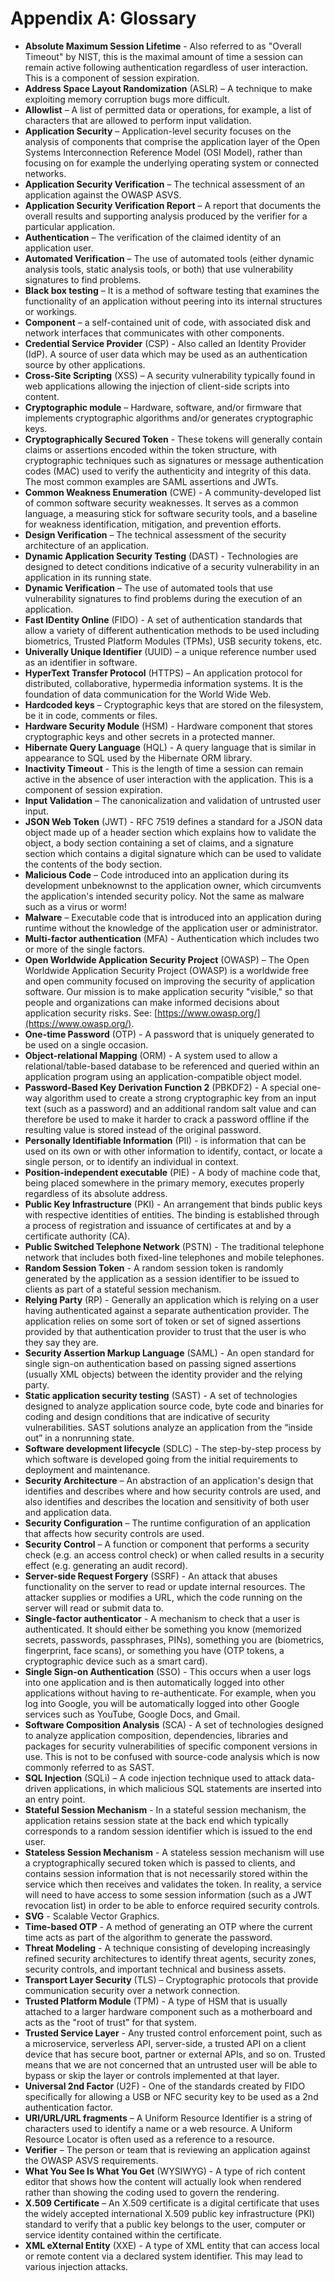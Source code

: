 # Appendix A: Glossary

* **Absolute Maximum Session Lifetime** - Also referred to as "Overall Timeout" by NIST, this is the maximal amount of time a session can remain active following authentication regardless of user interaction. This is a component of session expiration.
* **Address Space Layout Randomization** (ASLR) – A technique to make exploiting memory corruption bugs more difficult.
* **Allowlist** – A list of permitted data or operations, for example, a list of characters that are allowed to perform input validation.
* **Application Security** – Application-level security focuses on the analysis of components that comprise the application layer of the Open Systems Interconnection Reference Model (OSI Model), rather than focusing on for example the underlying operating system or connected networks.
* **Application Security Verification** – The technical assessment of an application against the OWASP ASVS.
* **Application Security Verification Report** – A report that documents the overall results and supporting analysis produced by the verifier for a particular application.
* **Authentication** – The verification of the claimed identity of an application user.
* **Automated Verification** – The use of automated tools (either dynamic analysis tools, static analysis tools, or both) that use vulnerability signatures to find problems.
* **Black box testing** – It is a method of software testing that examines the functionality of an application without peering into its internal structures or workings.
* **Component** – a self-contained unit of code, with associated disk and network interfaces that communicates with other components.
* **Credential Service Provider** (CSP) - Also called an Identity Provider (IdP). A source of user data which may be used as an authentication source by other applications.
* **Cross-Site Scripting** (XSS) – A security vulnerability typically found in web applications allowing the injection of client-side scripts into content.
* **Cryptographic module** – Hardware, software, and/or firmware that implements cryptographic algorithms and/or generates cryptographic keys.
* **Cryptographically Secured Token** - These tokens will generally contain claims or assertions encoded within the token structure, with cryptographic techniques such as signatures or message authentication codes (MAC) used to verify the authenticity and integrity of this data. The most common examples are SAML assertions and JWTs.
* **Common Weakness Enumeration** (CWE) - A community-developed list of common software security weaknesses. It serves as a common language, a measuring stick for software security tools, and a baseline for weakness identification, mitigation, and prevention efforts.
* **Design Verification** – The technical assessment of the security architecture of an application.
* **Dynamic Application Security Testing** (DAST) - Technologies are designed to detect conditions indicative of a security vulnerability in an application in its running state.
* **Dynamic Verification** – The use of automated tools that use vulnerability signatures to find problems during the execution of an application.
* **Fast IDentity Online** (FIDO) - A set of authentication standards that allow a variety of different authentication methods to be used including biometrics, Trusted Platform Modules (TPMs), USB security tokens, etc.
* **Univerally Unique Identifier** (UUID) – a unique reference number used as an identifier in software.
* **HyperText Transfer Protocol** (HTTPS) – An application protocol for distributed, collaborative, hypermedia information systems. It is the foundation of data communication for the World Wide Web.
* **Hardcoded keys** – Cryptographic keys that are stored on the filesystem, be it in code, comments or files.
* **Hardware Security Module** (HSM) - Hardware component that stores cryptographic keys and other secrets in a protected manner.
* **Hibernate Query Language** (HQL) - A query language that is similar in appearance to SQL used by the Hibernate ORM library.
* **Inactivity Timeout** - This is the length of time a session can remain active in the absence of user interaction with the application. This is a component of session expiration.
* **Input Validation** – The canonicalization and validation of untrusted user input.
* **JSON Web Token** (JWT) - RFC 7519 defines a standard for a JSON data object made up of a header section which explains how to validate the object, a body section containing a set of claims, and a signature section which contains a digital signature which can be used to validate the contents of the body section.
* **Malicious Code** – Code introduced into an application during its development unbeknownst to the application owner, which circumvents the application's intended security policy. Not the same as malware such as a virus or worm!
* **Malware** – Executable code that is introduced into an application during runtime without the knowledge of the application user or administrator.
* **Multi-factor authentication** (MFA) - Authentication which includes two or more of the single factors.
* **Open Worldwide Application Security Project** (OWASP) – The Open Worldwide Application Security Project (OWASP) is a worldwide free and open community focused on improving the security of application software. Our mission is to make application security "visible," so that people and organizations can make informed decisions about application security risks. See: [https://www.owasp.org/](https://www.owasp.org/).
* **One-time Password** (OTP) - A password that is uniquely generated to be used on a single occasion.
* **Object-relational Mapping** (ORM) - A system used to allow a relational/table-based database to be referenced and queried within an application program using an application-compatible object model.
* **Password-Based Key Derivation Function 2** (PBKDF2) - A special one-way algorithm used to create a strong cryptographic key from an input text (such as a password) and an additional random salt value and can therefore be used to make it harder to crack a password offline if the resulting value is stored instead of the original password.
* **Personally Identifiable Information** (PII) - is information that can be used on its own or with other information to identify, contact, or locate a single person, or to identify an individual in context.
* **Position-independent executable** (PIE) - A body of machine code that, being placed somewhere in the primary memory, executes properly regardless of its absolute address.
* **Public Key Infrastructure** (PKI) - An arrangement that binds public keys with respective identities of entities. The binding is established through a process of registration and issuance of certificates at and by a certificate authority (CA).
* **Public Switched Telephone Network** (PSTN) - The traditional telephone network that includes both fixed-line telephones and mobile telephones.
* **Random Session Token** - A random session token is randomly generated by the application as a session identifier to be issued to clients as part of a stateful session mechanism.
* **Relying Party** (RP) - Generally an application which is relying on a user having authenticated against a separate authentication provider. The application relies on some sort of token or set of signed assertions provided by that authentication provider to trust that the user is who they say they are.
* **Security Assertion Markup Language** (SAML) - An open standard for single sign-on authentication based on passing signed assertions (usually XML objects) between the identity provider and the relying party.
* **Static application security testing** (SAST) - A set of technologies designed to analyze application source code, byte code and binaries for coding and design conditions that are indicative of security vulnerabilities. SAST solutions analyze an application from the “inside out” in a nonrunning state.
* **Software development lifecycle** (SDLC) - The step-by-step process by which software is developed going from the initial requirements to deployment and maintenance.
* **Security Architecture** – An abstraction of an application's design that identifies and describes where and how security controls are used, and also identifies and describes the location and sensitivity of both user and application data.
* **Security Configuration** – The runtime configuration of an application that affects how security controls are used.
* **Security Control** – A function or component that performs a security check (e.g. an access control check) or when called results in a security effect (e.g. generating an audit record).
* **Server-side Request Forgery** (SSRF) - An attack that abuses functionality on the server to read or update internal resources. The attacker supplies or modifies a URL, which the code running on the server will read or submit data to.
* **Single-factor authenticator** - A mechanism to check that a user is authenticated. It should either be something you know (memorized secrets, passwords, passphrases, PINs), something you are (biometrics, fingerprint, face scans), or something you have (OTP tokens, a cryptographic device such as a smart card).
* **Single Sign-on Authentication** (SSO) - This occurs when a user logs into one application and is then automatically logged into other applications without having to re-authenticate. For example, when you log into Google, you will be automatically logged into other Google services such as YouTube, Google Docs, and Gmail.
* **Software Composition Analysis** (SCA) - A set of technologies designed to analyze application composition, dependencies, libraries and packages for security vulnerabilities of specific component versions in use. This is not to be confused with source-code analysis which is now commonly referred to as SAST.
* **SQL Injection** (SQLi) – A code injection technique used to attack data-driven applications, in which malicious SQL statements are inserted into an entry point.
* **Stateful Session Mechanism** - In a stateful session mechanism, the application retains session state at the back end which typically corresponds to a random session identifier which is issued to the end user.
* **Stateless Session Mechanism** - A stateless session mechanism will use a cryptographically secured token which is passed to clients, and contains session information that is not necessarily stored within the service which then receives and validates the token. In reality, a service will need to have access to some session information (such as a JWT revocation list) in order to be able to enforce required security controls.
* **SVG** - Scalable Vector Graphics.
* **Time-based OTP** - A method of generating an OTP where the current time acts as part of the algorithm to generate the password.
* **Threat Modeling** - A technique consisting of developing increasingly refined security architectures to identify threat agents, security zones, security controls, and important technical and business assets.
* **Transport Layer Security** (TLS) – Cryptographic protocols that provide communication security over a network connection.
* **Trusted Platform Module** (TPM) - A type of HSM that is usually attached to a larger hardware component such as a motherboard and acts as the "root of trust" for that system.
* **Trusted Service Layer** - Any trusted control enforcement point, such as a microservice, serverless API, server-side, a trusted API on a client device that has secure boot, partner or external APIs, and so on. Trusted means that we are not concerned that an untrusted user will be able to bypass or skip the layer or controls implemented at that layer.
* **Universal 2nd Factor** (U2F) - One of the standards created by FIDO specifically for allowing a USB or NFC security key to be used as a 2nd authentication factor.
* **URI/URL/URL fragments** – A Uniform Resource Identifier is a string of characters used to identify a name or a web resource. A Uniform Resource Locator is often used as a reference to a resource.
* **Verifier** – The person or team that is reviewing an application against the OWASP ASVS requirements.
* **What You See Is What You Get** (WYSIWYG) - A type of rich content editor that shows how the content will actually look when rendered rather than showing the coding used to govern the rendering.
* **X.509 Certificate** – An X.509 certificate is a digital certificate that uses the widely accepted international X.509 public key infrastructure (PKI) standard to verify that a public key belongs to the user, computer or service identity contained within the certificate.
* **XML eXternal Entity** (XXE) - A type of XML entity that can access local or remote content via a declared system identifier. This may lead to various injection attacks.

